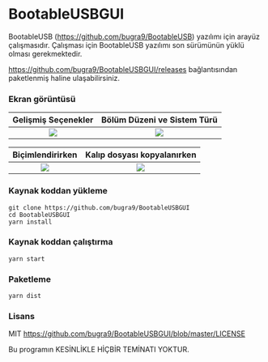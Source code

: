 # BootableUSBGUI
BootableUSB (<https://github.com/bugra9/BootableUSB>) yazılımı için arayüz çalışmasıdır. Çalışması için BootableUSB yazılımı son sürümünün yüklü olması gerekmektedir.

<https://github.com/bugra9/BootableUSBGUI/releases> bağlantısından paketlenmiş haline ulaşabilirsiniz.

### Ekran görüntüsü

Gelişmiş Seçenekler        |  Bölüm Düzeni ve Sistem Türü
:-------------------------:|:-------------------------:
![](https://s26.postimg.org/fllhkmuk9/bootable_USBGUI.png)  |  ![](https://s26.postimg.org/yf7ahmss9/bootable_USBGUI_2.png)

Biçimlendirirken            | Kalıp dosyası kopyalanırken 
:--------------------------:|:--------------------------:
![](https://s26.postimg.org/py7s6po3d/bootable_USBGUI_3.png)  |  ![](https://s26.postimg.org/b3sdk0ta1/bootable_USBGUI_4.png)

### Kaynak koddan yükleme
```
git clone https://github.com/bugra9/BootableUSBGUI
cd BootableUSBGUI
yarn install
```

### Kaynak koddan çalıştırma
```
yarn start
```

### Paketleme
```
yarn dist
```

### Lisans
MIT <https://github.com/bugra9/BootableUSBGUI/blob/master/LICENSE>

Bu programın KESİNLİKLE HİÇBİR TEMİNATI YOKTUR.